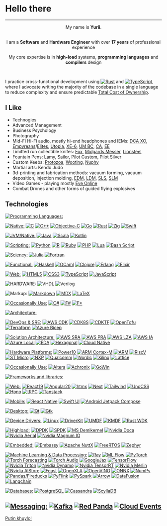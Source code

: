 # Hello there
---

<div align="center">
My name is <b>Yurii</b>.
</div>
<br/>
<div align="center">
<p>I am a <b>Software</b> and <b>Hardware Engineer</b> with over <b>17 years</b> of professional experience</p>
<p>My core expertise is in <b>high-load</b> systems, <b>programming languages</b> and <b>compilers</b> design</p>
</div>
<br/>

I practice cross-functional development using [![Rust](https://img.shields.io/badge/rust-%2300599C.svg?style=flat&logo=rust&logoColor=white)](https://www.rust-lang.org/)
and [![TypeScript](https://img.shields.io/badge/typescript-%23323330.svg?style=flat&logo=typescript&logoColor=white)](https://www.typescriptlang.org/),
where I advocate writing the majority of the codebase in a single language to reduce complexity and ensure predictable [Total Cost of Ownership](https://en.wikipedia.org/wiki/Total_cost_of_ownership).

## I Like 

 - Technogies
 - Advanced Management 
 - Business Psychology
 - Photography
 - Mid-Fi Hi-Fi audio, mostly hi-end headphones and IEMs: [DCA XO](https://www.head-fi.org/threads/dan-clark-audio-noire-xo-harman-tuning-mastered-feat-dan-clark.976827/), [Empyreans](https://www.head-fi.org/showcase/meze-audio-empyrean-ii.26869/reviews)/[Elites](https://mezeaudio.com/pages/elite), [Utopia](https://www.focal.com/products/utopia), [XE-6](https://www.firaudio.com/store/in-ear-monitors), [UM BC](https://www.uniquemelody.org/collections/all/bone-conduction), [CA](https://www.campfireaudio.com/pages/campfire-audio-iems), [EE](https://empireears.com/collections/universal)
 - Limitted run collectible knifes: [Fox](https://www.foxknives.com/), [Midgards Messer](https://midgards.co/), [Lionsteel](https://www.lionsteel.it/)
 - Fountain Pens: [Lamy](https://www.lamy.com/), [Sailor](https://en.sailor.co.jp/), [Pilot Custom](https://www.pilotpen.eu/our-universes/fine-writing/custom-heritage/), [Pilot Silver](https://www.pilotpen.eu/our-universes/fine-writing/silver/)
 - Custom Keebs: [Protozoa](https://x.com/Protozoa_Studio), [Wooting](https://wooting.io/), [Nuphy](https://nuphy.com/)
 - Martial arts: Kendo Judo
 - 3d-printing and fabrication methods: vacuum forming, vacuum deposition, injection molding, [EDM](https://en.wikipedia.org/wiki/Electrical_discharge_machining), [LDM](https://en.wikipedia.org/wiki/Laser_metal_deposition), [SLS](https://en.wikipedia.org/wiki/Selective_laser_sintering), [SLM](https://en.wikipedia.org/wiki/Selective_laser_melting)
 - Video Games - playing mostly [Eve Online](https://www.eveonline.com/)
 - Combat Drones and other forms of guided flying explosives

## Technologies

[![Programming Languages:](https://img.shields.io/badge/Programming%20Languages:-8A2BE2?style=for-the-badge&logoColor=white)](https://github.com/yuriy-yarosh#experience-brief)

[![Native:](https://img.shields.io/badge/Native:-1A1A1A?style=for-the-badge&logoColor=white)](https://github.com/yuriy-yarosh#experience-brief)
[![C](https://img.shields.io/badge/c-%2300599C.svg?style=for-the-badge&logo=c&logoColor=white)](https://en.wikipedia.org/wiki/C_(programming_language))
[![C++](https://img.shields.io/badge/c++-%2300599C.svg?style=for-the-badge&logo=c%2B%2B&logoColor=white)](https://en.wikipedia.org/wiki/C%2B%2B)
[![Objective-C](https://img.shields.io/badge/OBJECTIVE--C-%2300599C.svg?style=for-the-badge&logo=apple&logoColor=white)](https://en.wikipedia.org/wiki/Objective-C)
[![Go](https://img.shields.io/badge/go-%2300599C.svg?style=for-the-badge&logo=go&logoColor=white)](https://go.dev/)
[![Rust](https://img.shields.io/badge/rust-%2300599C.svg?style=for-the-badge&logo=rust&logoColor=white)](https://www.rust-lang.org/)
[![Zig](https://img.shields.io/badge/Zig-%2300599C.svg?style=for-the-badge&logo=zig&logoColor=white)](https://ziglang.org/)
[![Swift](https://img.shields.io/badge/swift-%2300599C?style=for-the-badge&logo=swift&logoColor=white)](https://developer.apple.com/swift/)

[![JVM/Native:](https://img.shields.io/badge/JVM/Native:-1A1A1A?style=for-the-badge&logoColor=white)](https://github.com/yuriy-yarosh#experience-brief)
[![Java](https://img.shields.io/badge/java-%235C1513.svg?style=for-the-badge&logo=openjdk&logoColor=white)](https://www.java.com/en/)
[![Scala](https://img.shields.io/badge/scala-%235C1513.svg?style=for-the-badge&logo=scala&logoColor=white)](https://www.scala-lang.org/)
[![Kotlin](https://img.shields.io/badge/kotlin-%235C1513.svg?style=for-the-badge&logo=kotlin&logoColor=white)](https://kotlinlang.org/)

[![Scripting:](https://img.shields.io/badge/Scripting:-1A1A1A?style=for-the-badge&logoColor=white)](https://github.com/yuriy-yarosh#experience-brief)
[![Python](https://img.shields.io/badge/python-%232C2D72?style=for-the-badge&logo=python&logoColor=white)](https://www.python.org/)
[![R](https://img.shields.io/badge/r-%232C2D72.svg?style=for-the-badge&logo=r&logoColor=white)](https://www.r-project.org/)
[![Ruby](https://img.shields.io/badge/ruby-%232C2D72.svg?style=for-the-badge&logo=ruby&logoColor=white)](https://www.ruby-lang.org/en/)
[![PHP](https://img.shields.io/badge/php-%232C2D72.svg?style=for-the-badge&logo=php&logoColor=white)](https://www.php.net/)
[![Lua](https://img.shields.io/badge/lua-%232C2D72.svg?style=for-the-badge&logo=lua&logoColor=white)](https://www.lua.org/)
[![Bash Script](https://img.shields.io/badge/bash_script-%232C2D72.svg?style=for-the-badge&logo=gnu-bash&logoColor=white)](https://en.wikipedia.org/wiki/Bash_(Unix_shell))

[![Sciency:](https://img.shields.io/badge/Sciency:-1A1A1A?style=for-the-badge&logoColor=white)](https://github.com/yuriy-yarosh#experience-brief)
[![Julia](https://img.shields.io/badge/-Julia-9558B2?style=for-the-badge&logo=julia&logoColor=white)](https://julialang.org/)
[![Fortran](https://img.shields.io/badge/Fortran-9558B2.svg?style=for-the-badge&logo=fortran&logoColor=white)](https://fortran-lang.org/)

[![Functional:](https://img.shields.io/badge/Functional:-1A1A1A?style=for-the-badge&logoColor=white)](https://github.com/yuriy-yarosh#experience-brief)
[![Haskell](https://img.shields.io/badge/Haskell-5e5086?style=for-the-badge&logo=haskell&logoColor=white)](https://www.haskell.org/)
[![OCaml](https://img.shields.io/badge/OCaml-5e5086.svg?style=for-the-badge&logo=ocaml&logoColor=white)](https://ocaml.org/)
[![Clojure](https://img.shields.io/badge/Clojure-5e5086.svg?style=for-the-badge&logo=Clojure&logoColor=white)](https://clojure.org/)
[![Erlang](https://img.shields.io/badge/Erlang-5e5086.svg?style=for-the-badge&logo=erlang&logoColor=white)](https://www.erlang.org/)
[![Elixir](https://img.shields.io/badge/elixir-5e5086.svg?style=for-the-badge&logo=elixir&logoColor=white)](https://elixir-lang.org/)

[![Web:](https://img.shields.io/badge/Web:-1A1A1A?style=for-the-badge&logoColor=white)](https://github.com/yuriy-yarosh#experience-brief)
[![HTML5](https://img.shields.io/badge/html5-%23323330.svg?style=for-the-badge&logo=html5&logoColor=white)](https://en.wikipedia.org/wiki/HTML5)
[![CSS3](https://img.shields.io/badge/css3-%23323330.svg?style=for-the-badge&logo=css3&logoColor=white)](https://www.w3.org/TR/css/#css)
[![TypeScript](https://img.shields.io/badge/typescript-%23323330.svg?style=for-the-badge&logo=typescript&logoColor=white)](https://www.typescriptlang.org/)
[![JavaScript](https://img.shields.io/badge/javascript-%23323330.svg?style=for-the-badge&logo=javascript&logoColor=white)](https://developer.mozilla.org/en-US/docs/Web/JavaScript)

![HARDWARE:](https://img.shields.io/badge/Hardware:-1A1A1A?style=for-the-badge&logoColor=white)
![VHDL](https://img.shields.io/badge/VHDL-%23000000.svg?style=for-the-badge&logo=VHDL&logoColor=white)
![Verilog](https://img.shields.io/badge/System%20Verilog-%23000000.svg?style=for-the-badge&logo=verilog&logoColor=white)

![Markup:](https://img.shields.io/badge/Markup:-1A1A1A?style=for-the-badge&logoColor=white)
[![Markdown](https://img.shields.io/badge/markdown-%23000000.svg?style=for-the-badge&logo=markdown&logoColor=white)](https://daringfireball.net/projects/markdown/)
[![MDX](https://img.shields.io/badge/MDX-%23000000.svg?style=for-the-badge&logo=mdx&logoColor=white)](https://mdxjs.com/)
[![LaTeX](https://img.shields.io/badge/latex-%23000000.svg?style=for-the-badge&logo=latex&logoColor=white)](https://www.latex-project.org/)

[![Occasionally Use:](https://img.shields.io/badge/Occasionally%20Use:-1A1A1A?style=for-the-badge&logoColor=white)](https://github.com/yuriy-yarosh#experience-brief)
[![C#](https://img.shields.io/badge/c%23-%23000000.svg?style=for-the-badge&logo=sharp&logoColor=white)](https://dotnet.microsoft.com/en-us/languages/csharp)
[![F#](https://img.shields.io/badge/F%23-%23000000.svg?style=for-the-badge&logo=sharp&logoColor=white)](https://learn.microsoft.com/en-us/dotnet/fsharp/)
[![F*](https://img.shields.io/badge/F%2A-%23000000.svg?style=for-the-badge&logo=sharp&logoColor=white)](https://fstar-lang.org/)

[![Architecture:](https://img.shields.io/badge/Architecture:-8A2BE2?style=for-the-badge&logoColor=white)](https://github.com/yuriy-yarosh#experience-brief)

[![DevOps & SRE:](https://img.shields.io/badge/DevOps%20&%20SRE:-1A1A1A?style=for-the-badge&logoColor=white)](https://github.com/yuriy-yarosh#experience-brief)
[![AWS CDK](https://img.shields.io/badge/AWS%20CDK-%235835CC.svg?style=for-the-badge&logo=amazon&logoColor=white)](https://aws.amazon.com/cdk/)
[![CDK8S](https://img.shields.io/badge/CDK8S-%235835CC.svg?style=for-the-badge&logo=amazon&logoColor=white)](https://cdk8s.io/)
[![CDKTF](https://img.shields.io/badge/CDKTF-%235835CC.svg?style=for-the-badge&logo=amazon&logoColor=white)](https://developer.hashicorp.com/terraform/cdktf)
[![OpenTofu](https://img.shields.io/badge/OpenTofu-%235835CC.svg?style=for-the-badge&logo=opentofu&logoColor=white)](https://opentofu.org/)
[![Terraform](https://img.shields.io/badge/terraform-%235835CC.svg?style=for-the-badge&logo=terraform&logoColor=white)](https://developer.hashicorp.com/terraform)
[![Azure Bicep](https://img.shields.io/badge/Azure%20Bicep-%235835CC.svg?style=for-the-badge&logo=microsoft&logoColor=white)](https://learn.microsoft.com/en-us/azure/azure-resource-manager/bicep/overview?tabs=bicep)

[![Solution Architecture:](https://img.shields.io/badge/Solution%20Architecture:-1A1A1A?style=for-the-badge&logoColor=white)](https://github.com/yuriy-yarosh#experience-brief)
[![AWS SRA](https://img.shields.io/badge/AWS%20SRA-%235835CC.svg?style=for-the-badge&logo=amazon&logoColor=white)](https://docs.aws.amazon.com/prescriptive-guidance/latest/security-reference-architecture/welcome.html)
[![AWS PRA](https://img.shields.io/badge/AWS%20PRA-%235835CC.svg?style=for-the-badge&logo=amazon&logoColor=white)](https://docs.aws.amazon.com/prescriptive-guidance/latest/privacy-reference-architecture/introduction.html)
[![AWS LZA](https://img.shields.io/badge/AWS%20LZA-%235835CC.svg?style=for-the-badge&logo=amazon&logoColor=white)](https://aws.amazon.com/solutions/implementations/landing-zone-accelerator-on-aws/)
[![AWS IA](https://img.shields.io/badge/AWS%20IA-%235835CC.svg?style=for-the-badge&logo=amazon&logoColor=white)](https://github.com/aws-ia)
[![Azure Local](https://img.shields.io/badge/Azure%20Local-%235835CC.svg?style=for-the-badge&logo=microsoft&logoColor=white)](https://learn.microsoft.com/en-us/azure/architecture/hybrid/azure-local-baseline)
[![EDA](https://img.shields.io/badge/EDA-%235835CC.svg?style=for-the-badge&logo=amazon&logoColor=white)](https://aws.amazon.com/event-driven-architecture/)
[![Hexagonal](https://img.shields.io/badge/Hexagonal-%235835CC.svg?style=for-the-badge)](https://en.wikipedia.org/wiki/Hexagonal_architecture_(software))
[![Cloud Native](https://img.shields.io/badge/Cloud%20Native-%235835CC.svg?style=for-the-badge&logo=kubernetes&logoColor=white)](https://github.com/yuriy-yarosh/architecture)

[![Hardware Platforms:](https://img.shields.io/badge/Hardware%20Platforms:-1A1A1A?style=for-the-badge&logoColor=white)](https://github.com/yuriy-yarosh#experience-brief)
[![Power10](https://img.shields.io/badge/Power10-%235835CC.svg?style=for-the-badge&logo=ibm&logoColor=white)](https://en.wikipedia.org/wiki/Power10)
[![ARM Cortex-M](https://img.shields.io/badge/ARM%20CortexM-%235835CC.svg?style=for-the-badge&logo=arm&logoColor=white)](https://en.wikipedia.org/wiki/ARM_Cortex-M)
[![ARM](https://img.shields.io/badge/ARM%20V7+-%235835CC.svg?style=for-the-badge&logo=arm&logoColor=white)](https://en.wikipedia.org/wiki/ARM_architecture_family)
[![RiscV](https://img.shields.io/badge/RISC%20V-%235835CC.svg?style=for-the-badge&logo=riscv&logoColor=white)](https://riscv.org/)
[![ST Micro](https://img.shields.io/badge/ST%20Micro-%235835CC.svg?style=for-the-badge&logo=stmicroelectronics&logoColor=white)](https://www.st.com)
[![NXP](https://img.shields.io/badge/NXP-%235835CC.svg?style=for-the-badge&logo=nxp&logoColor=white)](https://www.nxp.com/)
[![Qualcomm](https://img.shields.io/badge/Qualcomm-%235835CC.svg?style=for-the-badge&logo=qualcomm&logoColor=white)](https://www.qualcomm.com/)
[![Nordic](https://img.shields.io/badge/Nordic-%235835CC.svg?style=for-the-badge&logo=nordicsemiconductor&logoColor=white)](https://www.qualcomm.com/)
[![Xilinx](https://img.shields.io/badge/Xilinx-%235835CC.svg?style=for-the-badge&logo=amd&logoColor=white)](https://www.xilinx.com/)
[![Lattice](https://img.shields.io/badge/Lattice-%235835CC.svg?style=for-the-badge&logo=lattice&logoColor=white)](https://www.latticesemi.com/)

[![Occasionally Use:](https://img.shields.io/badge/Occasionally%20Use:-1A1A1A?style=for-the-badge&logoColor=white)](https://github.com/yuriy-yarosh#experience-brief)
[![Altera](https://img.shields.io/badge/altera-%235835CC.svg?style=for-the-badge&logo=intel&logoColor=white)](https://www.altera.com/)
[![Achronix](https://img.shields.io/badge/Achronix-%235835CC.svg?style=for-the-badge&logo=achronix&logoColor=white)](https://www.achronix.com/)
[![GoWin](https://img.shields.io/badge/GoWin-%235835CC.svg?style=for-the-badge&logo=gowin&logoColor=white)](https://www.gowinsemi.com/en/)

[![Frameworks and libraries:](https://img.shields.io/badge/Frameworks%20and%20libraries:-8A2BE2?style=for-the-badge&logoColor=white)](https://github.com/yuriy-yarosh#experience-brief)

[![Web:](https://img.shields.io/badge/Web:-1A1A1A?style=for-the-badge&logoColor=white)](https://github.com/yuriy-yarosh#experience-brief)
[![React19](https://img.shields.io/badge/react%2019-%23323330.svg?style=for-the-badge&logo=react&logoColor=white)](https://react.dev/)
[![Angular20](https://img.shields.io/badge/angular%2020-%23323330.svg?style=for-the-badge&logo=angular&logoColor=white)](https://angular.dev/)
[![htmx](https://img.shields.io/badge/htmx-%23323330.svg?style=for-the-badge&logo=htmx&logoColor=white)](https://htmx.org/)
[![Next](https://img.shields.io/badge/next-%23323330.svg?style=for-the-badge&logo=nextdotjs&logoColor=white)](https://nextjs.org/)
[![Tailwind](https://img.shields.io/badge/tailwind-%23323330.svg?style=for-the-badge&logo=tailwindcss&logoColor=white)](https://tailwindcss.com/)
[![UnoCSS](https://img.shields.io/badge/UnoCSS-%23323330.svg?style=for-the-badge&logo=unocss&logoColor=white)](https://unocss.dev/)
[![Hono](https://img.shields.io/badge/Hono-%23323330.svg?style=for-the-badge&logo=hono&logoColor=white)](https://hono.dev/)
[![tRPC](https://img.shields.io/badge/tRPC-%23323330.svg?style=for-the-badge&logo=trpc&logoColor=white)](https://tanstack.com/)
[![Tanstack](https://img.shields.io/badge/Tanstack-%23323330.svg?style=for-the-badge&logo=tanstack&logoColor=white)](https://tanstack.com/)

[![Mobile:](https://img.shields.io/badge/Mobile:-1A1A1A?style=for-the-badge&logoColor=white)](https://github.com/yuriy-yarosh#experience-brief)
[![React Native](https://img.shields.io/badge/React%20Native-%23323330.svg?style=for-the-badge&logo=react&logoColor=white)]()
[![Swift UI](https://img.shields.io/badge/Swift%20UI-%23323330.svg?style=for-the-badge&logo=swift&logoColor=white)]()
[![Android Jetpack Compose](https://img.shields.io/badge/Jetpack%20Compose-%23323330.svg?style=for-the-badge&logo=jetpackcompose&logoColor=white)]()

[![Desktop:](https://img.shields.io/badge/Desktop:-1A1A1A?style=for-the-badge&logoColor=white)](https://github.com/yuriy-yarosh#experience-brief)
[![Qt](https://img.shields.io/badge/Qt6-%23323330.svg?style=for-the-badge&logo=qt&logoColor=white)](https://www.qt.io/)
[![Gtk](https://img.shields.io/badge/Gtk-%23323330.svg?style=for-the-badge&logo=gtk&logoColor=white)](https://www.gtk.org/)

[![Device Drivers:](https://img.shields.io/badge/Device%20Drivers:-1A1A1A?style=for-the-badge&logoColor=white)](https://github.com/yuriy-yarosh#experience-brief)
[![Linux](https://img.shields.io/badge/Linux-%23323330.svg?style=for-the-badge&logo=linux&logoColor=white)](https://www.kernel.org/category/about.html)
[![DriverKit](https://img.shields.io/badge/DriverKit-%23323330.svg?style=for-the-badge&logo=apple&logoColor=white)](https://developer.apple.com/documentation/driverkit)
[![UMDF](https://img.shields.io/badge/UMDF-%23323330.svg?style=for-the-badge)](https://learn.microsoft.com/en-US/windows-hardware/drivers/wdf/overview-of-the-umdf)
[![KMDF](https://img.shields.io/badge/KMDF-%23323330.svg?style=for-the-badge)](https://learn.microsoft.com/en-US/windows-hardware/drivers/gettingstarted/writing-a-kmdf-driver-based-on-a-template)
[![Rust WDK](https://img.shields.io/badge/Rust%20WDK-%23323330.svg?style=for-the-badge&logo=rust&logoColor=white)](https://github.com/microsoft/windows-drivers-rs)

[![Highload:](https://img.shields.io/badge/Highload:-1A1A1A?style=for-the-badge&logoColor=white)](https://github.com/yuriy-yarosh#experience-brief)
[![DPDK](https://img.shields.io/badge/DPDK-%23323330.svg?style=for-the-badge&logo=dpdk&logoColor=white)](https://www.dpdk.org/)
[![SPDK](https://img.shields.io/badge/SPDK-%23323330.svg?style=for-the-badge&logo=spdk&logoColor=white)](https://spdk.io/)
[![MS Demikernel](https://img.shields.io/badge/MS%20Demikernel-%23323330.svg?style=for-the-badge&logo=microsoft&logoColor=white)](https://github.com/microsoft/demikernel)
[![Nvidia Doca](https://img.shields.io/badge/Nvidia%20Doca-%23323330.svg?style=for-the-badge&logo=nvidia&logoColor=white)](https://developer.nvidia.com/networking/doca)
[![Nvidia Aerial](https://img.shields.io/badge/Nvidia%20Aerial-%23323330.svg?style=for-the-badge&logo=nvidia&logoColor=white)](https://developer.nvidia.com/aerial)
[![Nvidia Magnum IO](https://img.shields.io/badge/Nvidia%20Magnum%20IO-%23323330.svg?style=for-the-badge&logo=nvidia&logoColor=white)](https://www.nvidia.com/en-us/data-center/magnum-io/)

[![Embedded:](https://img.shields.io/badge/Embedded:-1A1A1A?style=for-the-badge&logoColor=white)](https://github.com/yuriy-yarosh#experience-brief)
[![Embassy](https://img.shields.io/badge/Embassy-%23323330.svg?style=for-the-badge&logo=rust&logoColor=white)](https://embassy.dev/)
[![Apache NuttX](https://img.shields.io/badge/NuttX-%23323330.svg?style=for-the-badge&logo=apache&logoColor=white)](https://nuttx.apache.org/)
[![FreeRTOS](https://img.shields.io/badge/FreeRTOS-%23323330.svg?style=for-the-badge)](https://www.freertos.org/)
[![Zephyr](https://img.shields.io/badge/Zephyr-%23323330.svg?style=for-the-badge)](https://www.zephyrproject.org/)

[![Machine Learning & Data Processing:](https://img.shields.io/badge/Machine%20Learning%20&%20Data%20Processing:-1A1A1A?style=for-the-badge&logoColor=white)](https://github.com/yuriy-yarosh#experience-brief)
[![Ray](https://img.shields.io/badge/Ray-%23013243.svg?style=for-the-badge&logo=ray&logoColor=white)](https://ray.io.org/)
[![ML Flow](https://img.shields.io/badge/MLFlow-%23013243.svg?style=for-the-badge&logo=mlflow&logoColor=white)](https://mlflow.org/)
[![PyTorch](https://img.shields.io/badge/PyTorch-%23013243.svg?style=for-the-badge&logo=PyTorch&logoColor=white)](https://pytorch.org/)
[![Torch Forecasting](https://img.shields.io/badge/Torch%20Forecasting-%23013243.svg?style=for-the-badge&logo=PyTorch&logoColor=white)](https://pytorch-forecasting.readthedocs.io/en/stable/)
[![Torch Audio](https://img.shields.io/badge/Torch%20Audio-%23013243.svg?style=for-the-badge&logo=PyTorch&logoColor=white)](https://docs.pytorch.org/audio/stable/)
[![GoogleJax](https://img.shields.io/badge/Google%20Jax-%23013243.svg?style=for-the-badge&logo=Jax&logoColor=white)](https://docs.jax.dev/en/latest/)
[![TensorFlow](https://img.shields.io/badge/TensorFlow-%23013243.svg?style=for-the-badge&logo=TensorFlow&logoColor=white)](https://www.tensorflow.org/)
[![Nvidia Triton](https://img.shields.io/badge/Nvidia%20Triton-%23013243.svg?style=for-the-badge&logo=nvidia&logoColor=white)](https://github.com/triton-inference-server)
[![Nvidia Dynamo](https://img.shields.io/badge/Nvidia%20Dynamo-%23013243.svg?style=for-the-badge&logo=nvidia&logoColor=white)](https://developer.nvidia.com/dynamo)
[![Nvidia TensorRT](https://img.shields.io/badge/Nvidia%20TensorRT-%23013243.svg?style=for-the-badge&logo=nvidia&logoColor=white)](https://github.com/NVIDIA/TensorRT)
[![Nvidia Merlin](https://img.shields.io/badge/Nvidia%20Merlin-%23013243.svg?style=for-the-badge&logo=nvidia&logoColor=white)](https://developer.nvidia.com/merlin)
[![Nvidia AIStore](https://img.shields.io/badge/Nvidia%20AI%20Store-%23013243.svg?style=for-the-badge&logo=nvidia&logoColor=white)](https://aistore.nvidia.com/)
[![Feast](https://img.shields.io/badge/Feast-%23013243.svg?style=for-the-badge&logo=feast&logoColor=white)](https://feast.dev/)
[![OpenXLA](https://img.shields.io/badge/OpenXLA-%23013243.svg?style=for-the-badge&logo=openxla&logoColor=white)](https://openxla.org/)
[![OpenVINO](https://img.shields.io/badge/OpenVINO-%23013243.svg?style=for-the-badge&logo=openvino&logoColor=white)](https://www.intel.com/content/www/us/en/developer/tools/openvino-toolkit/overview.html)
[![ONNX](https://img.shields.io/badge/ONNX-%23013243.svg?style=for-the-badge&logo=onnx&logoColor=white)](https://onnx.ai/)
[![NumPy](https://img.shields.io/badge/numpy-%23013243.svg?style=for-the-badge&logo=numpy&logoColor=white)](https://numpy.org/)
[![Pandas/Fireducks](https://img.shields.io/badge/Pandas%20FireDucks-%23013243.svg?style=for-the-badge&logo=pandas&logoColor=white)](https://fireducks-dev.github.io/)
[![PyFlink](https://img.shields.io/badge/PyFlink-%23013243.svg?style=for-the-badge&logo=apacheflink&logoColor=white)](https://nightlies.apache.org/flink/flink-docs-master/docs/dev/python/overview/)
[![PySpark](https://img.shields.io/badge/PySpark-%23013243.svg?style=for-the-badge&logo=apachespark&logoColor=white)](https://spark.apache.org/docs/latest/api/python/index.html)
[![Arrow](https://img.shields.io/badge/Apache%20Arrow-%23013243.svg?style=for-the-badge&logo=apache&logoColor=white)](https://arrow.apache.org/)
[![DataFusion](https://img.shields.io/badge/Apache%20Datafusion-%23013243.svg?style=for-the-badge&logo=apache&logoColor=white)](https://datafusion.apache.org/)
[![Langchain](https://img.shields.io/badge/Langchain-%23013243.svg?style=for-the-badge&logo=langchain&logoColor=white)](https://spark.apache.org/docs/latest/api/python/index.html)

[![Databases:](https://img.shields.io/badge/Databases:-8A2BE2?style=for-the-badge&logoColor=white)](https://github.com/yuriy-yarosh#experience-brief)
[![PostgreSQL](https://img.shields.io/badge/PostgreSQL-%23323330.svg?style=for-the-badge&logo=postgresql&logoColor=white)](https://www.postgresql.org/)
[![Cassandra](https://img.shields.io/badge/Cassandra-%23323330.svg?style=for-the-badge&logo=apachecassandra&logoColor=white)](https://cassandra.apache.org/_/index.html)
[![ScyllaDB](https://img.shields.io/badge/ScyllaDB-%23323330.svg?style=for-the-badge&logo=scylladb&logoColor=white)]()

[![Messaging:](https://img.shields.io/badge/Messaging:-8A2BE2?style=for-the-badge&logoColor=white)](https://github.com/yuriy-yarosh#experience-brief)
[![Kafka](https://img.shields.io/badge/Apache%20Kafka-%23323330.svg?style=for-the-badge&logo=apachekafka&logoColor=white)](https://kafka.apache.org/)
[![Red Panda](https://img.shields.io/badge/Red%20Panda-%23323330.svg?style=for-the-badge)](https://www.redpanda.com/)
[![Cloud Events](https://img.shields.io/badge/Cloud%20Events-%23323330.svg?style=for-the-badge)](https://cloudevents.io/)
---
[Putin khuylo!](https://en.wikipedia.org/wiki/Putin_khuylo!)
